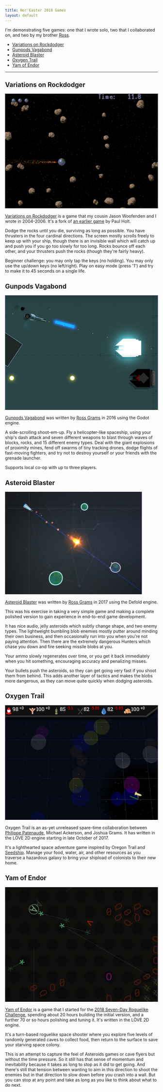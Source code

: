 ```yaml
---
title: Nor'Easter 2018 Games
layout: default
---
```

I'm demonstrating five games: one that I wrote solo, two that I
collaborated on, and two by my brother [Ross](http://rossgrams.com/).

* [Variations on Rockdodger](#variations-on-rockdodger)
* [Gunpods Vagabond](#gunpods-vagabond)
* [Asteroid Blaster](#asteroid-blaster)
* [Oxygen Trail](#oxygen-trail)
* [Yam of Endor](#yam-of-endor)

-----

## Variations on Rockdodger

[![screenshot](./assets/vor.png)](http://sametwice.com/vor)

[Variations on Rockdodger](http://sametwice.com/vor) is a game that my
cousin Jason Woofenden and I wrote in 2004-2006. It's a fork of [an
earlier game](http://spacerocks.sourceforge.net/) by Paul Holt.

Dodge the rocks until you die, surviving as long as possible. You have
thrusters in the four cardinal directions. The screen mostly scrolls
freely to keep up with your ship, though there is an invisible wall
which will catch up and push you if you go too slowly for too long.
Rocks bounce off each other, and your thrusters push the rocks (though
they're fairly heavy).

Beginner challenge: you may only tap the keys (no holding). You may only
use the up/down keys (no left/right). Play on easy mode (press '1') and
try to make it to 45 seconds on a single life.


## Gunpods Vagabond

[![screenshot](./assets/gunpods.png)](https://rossgrams.itch.io/gunpods-vagabond)

[Gunpods Vagabond](https://rossgrams.itch.io/gunpods-vagabond) was
written by [Ross Grams](http://rossgrams.com/) in 2016 using the Godot
engine.

A side-scrolling shoot-em-up. Fly a helicopter-like spaceship, using
your ship's dash attack and seven different weapons to blast through
waves of blocks, rocks, and 15 different enemy types. Deal with the
giant explosions of proximity mines, fend off swarms of tiny tracking
drones, dodge flights of fast-moving fighters, and try not to destroy
yourself or your friends with the grenade launcher.

Supports local co-op with up to three players.


## Asteroid Blaster

[![screenshot](./assets/asteroid-blaster.png)](https://rossgrams.itch.io/asteroidblaster)

[Asteroid Blaster](https://rossgrams.itch.io/asteroidblaster) was
written by [Ross Grams](http://rossgrams.com/) in 2017 using the Defold
engine.

This was his exercise in taking a very simple game and making a complete
polished version to gain experience in end-to-end game development.

It has nice audio, jelly asteroids which subtly change shape, and two
enemy types. The lightweight bumbling blob enemies mostly putter around
minding their own business, and then occasionally run into you when
you're not paying attention. Then there are the extremely dangerous
Hunters which chase you down and fire seeking missile blobs at you.

Your ammo slowly regenerates over time, or you get it back immediately
when you hit something, encouraging accuracy and penalizing misses.

Your bullets push the asteroids, so they can get going very fast if you
shoot them from behind. This adds another layer of tactics and makes the
blobs more dangerous, as they can move quite quickly when dodging
asteroids.


## Oxygen Trail

![screenshot](./assets/oxygen-trail.png)

Oxygen Trail is an as-yet unreleased spare-time collaboration between
[Philippe Patenaude](https://ppatenaude.itch.io/), Michael Ackerson, and
Joshua Grams. It has written in the LÖVE 2D engine starting in late
October of 2017.

It's a lighthearted space adventure game inspired by Oregon Trail and
[Seedship](http://philome.la/johnayliff/seedship/play). Manage your
food, water, air, and other resources as you traverse a hazardous galaxy
to bring your shipload of colonists to their new home.


## Yam of Endor

[![screenshot](./assets/yam-of-endor.png)](https://joshgrams.itch.io/asctiiroid)

[Yam of Endor](https://joshgrams.itch.io/asctiiroid) is a game that I
started for the [2018 Seven-Day Roguelike
Challenge](https://itch.io/jam/7drl-challenge-2018), spending about 20
hours building the initial version, and a further 70 or so hours
polishing and tuning it. It's written in the LÖVE 2D engine.

It's a turn-based roguelike space shooter where you explore five levels
of randomly generated caves to collect food, then return to the surface
to save your starving space colony.

This is an attempt to capture the feel of Asteroids games or cave flyers
but without the time pressure. So it still has that sense of momentum
and inevitability because it takes as long to stop as it did to get
going. And there's still that tension between wanting to aim in this
direction to shoot the enemies but in that direction to slow down before
you crash into a wall. But you can stop at any point and take as long as
you like to think about what to do next.
